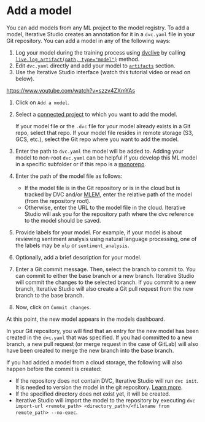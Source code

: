 # Add a model

You can add models from any ML project to the model registry. To add a model,
Iterative Studio creates an annotation for it in a `dvc.yaml` file in your Git
repository. You can add a model in any of the following ways:

1. Log your model during the training process using [dvclive] by calling
   [`live.log_artifact(path, type="model")`][log_artifact] method.
2. Edit `dvc.yaml` directly and add your model to [`artifacts`] section.
3. Use the Iterative Studio interface (watch this tutorial video or read on
   below).

https://www.youtube.com/watch?v=szzv4ZXmYAs

1. Click on `Add a model`.

2. Select a [connected project] to which you want to add the model.

   <admon>

   If your model file or the `.dvc` file for your model already exists in a Git
   repo, select that repo. If your model file resides in remote storage (S3,
   GCS, etc.), select the Git repo where you want to add the model.

   </admon>

3. Enter the path to `dvc.yaml` the model will be added to. Adding your model to
   non-root `dvc.yaml` can be helpful if you develop this ML model in a specific
   subfolder or if this repo is a
   [monorepo](/doc/studio/user-guide/projects-and-experiments/configure-a-project#monorepo).

4. Enter the path of the model file as follows:

   - If the model file is in the Git repository or is in the cloud but is
     tracked by DVC and/or [MLEM], enter the relative path of the model (from
     the repository root).
   - Otherwise, enter the URL to the model file in the cloud. Iterative Studio
     will ask you for the repository path where the dvc reference to the model
     should be saved.

5. Provide labels for your model. For example, if your model is about reviewing
   sentiment analysis using natural language processing, one of the labels may
   be `nlp` or `sentiment_analysis`.

6. Optionally, add a brief description for your model.

7. Enter a Git commit message. Then, select the branch to commit to. You can
   commit to either the base branch or a new branch. Iterative Studio will
   commit the changes to the selected branch. If you commit to a new branch,
   Iterative Studio will also create a Git pull request from the new branch to
   the base branch.

8. Now, click on `Commit changes`.

At this point, the new model appears in the models dashboard.

In your Git repository, you will find that an entry for the new model has been
created in the `dvc.yaml` that was specified. If you had committed to a new
branch, a new pull request (or merge request in the case of GitLab) will also
have been created to merge the new branch into the base branch.

If you had added a model from a cloud storage, the following will also happen
before the commit is created:

- If the repository does not contain DVC, Iterative Studio will run `dvc init`.
  It is needed to version the model in the git repository.
  [Learn more](/doc/command-reference/init).
- If the specified directory does not exist yet, it will be created.
- Iterative Studio will import the model to the repository by executing
  `dvc import-url <remote_path> <directory_path>/<filename from remote_path> --no-exec`.

[connected project]:
  /doc/studio/user-guide/projects-and-experiments/create-a-project
[gto]: /doc/gto
[mlem]: https://mlem.ai/
[dvclive]: /doc/dvclive
[log_artifact]: /doc/dvclive/live/log_artifact
[`artifacts`]: /doc/user-guide/project-structure/dvcyaml-files#artifacts
